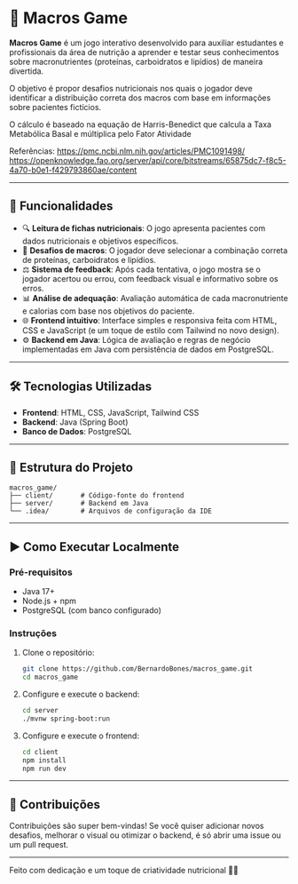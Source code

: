 # 🥦 Macros Game

**Macros Game** é um jogo interativo desenvolvido para auxiliar estudantes e profissionais da área de nutrição a aprender e testar seus conhecimentos sobre macronutrientes (proteínas, carboidratos e lipídios) de maneira divertida.

O objetivo é propor desafios nutricionais nos quais o jogador deve identificar a distribuição correta dos macros com base em informações sobre pacientes fictícios.

O cálculo é baseado na equação de Harris-Benedict que calcula a Taxa Metabólica Basal e múltiplica pelo Fator Atividade

Referências:
https://pmc.ncbi.nlm.nih.gov/articles/PMC1091498/
https://openknowledge.fao.org/server/api/core/bitstreams/65875dc7-f8c5-4a70-b0e1-f429793860ae/content


---

## 🚀 Funcionalidades

- 🔍 **Leitura de fichas nutricionais**: O jogo apresenta pacientes com dados nutricionais e objetivos específicos.
- 🎯 **Desafios de macros**: O jogador deve selecionar a combinação correta de proteínas, carboidratos e lipídios.
- ⚖️ **Sistema de feedback**: Após cada tentativa, o jogo mostra se o jogador acertou ou errou, com feedback visual e informativo sobre os erros.
- 📊 **Análise de adequação**: Avaliação automática de cada macronutriente e calorias com base nos objetivos do paciente.
- 🌐 **Frontend intuitivo**: Interface simples e responsiva feita com HTML, CSS e JavaScript (e um toque de estilo com Tailwind no novo design).
- ⚙️ **Backend em Java**: Lógica de avaliação e regras de negócio implementadas em Java com persistência de dados em PostgreSQL.

---

## 🛠️ Tecnologias Utilizadas

- **Frontend**: HTML, CSS, JavaScript, Tailwind CSS
- **Backend**: Java (Spring Boot)
- **Banco de Dados**: PostgreSQL

---

## 🧭 Estrutura do Projeto

```
macros_game/
├── client/       # Código-fonte do frontend
├── server/       # Backend em Java
└── .idea/        # Arquivos de configuração da IDE
```

---

## ▶️ Como Executar Localmente

### Pré-requisitos

- Java 17+
- Node.js + npm
- PostgreSQL (com banco configurado)

### Instruções

1. Clone o repositório:
   ```bash
   git clone https://github.com/BernardoBones/macros_game.git
   cd macros_game
   ```

2. Configure e execute o backend:
   ```bash
   cd server
   ./mvnw spring-boot:run
   ```

3. Configure e execute o frontend:
   ```bash
   cd client
   npm install
   npm run dev
   ```

---


## 🤝 Contribuições

Contribuições são super bem-vindas! Se você quiser adicionar novos desafios, melhorar o visual ou otimizar o backend, é só abrir uma issue ou um pull request.

---

Feito com dedicação e um toque de criatividade nutricional 🧠💪
